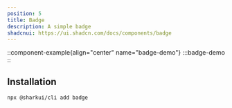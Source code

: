 ```yaml
---
position: 5
title: Badge
description: A simple badge
shadcnui: https://ui.shadcn.com/docs/components/badge
---
```


::component-example{align="center" name="badge-demo"}
:::badge-demo
::

## Installation

```bash
npx @sharkui/cli add badge
```
